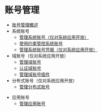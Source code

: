 # 账号管理
<!--Del-->
- [账号管理概述](account-overview.md)
- 系统账号
  - [管理系统账号（仅对系统应用开放）](manage-os-account.md)
  - [使用约束管控系统账号](control-os-account-by-constraints.md)
  - [管理系统账号凭据（仅对系统应用开放）](manage-os-account-credential.md)
- 域账号（仅对系统应用开放）
  - [管理域账号](manage-domain-account.md)
  - [认证域账号](auth-domain-account.md)
  - [管理域账号插件](manage-domain-plugin.md)
- 分布式账号（仅对系统应用开放）
  - [管理分布式账号](manage-distributed-account.md)
<!--DelEnd-->
- 应用账号
  - [管理应用账号](manage-application-account.md)
